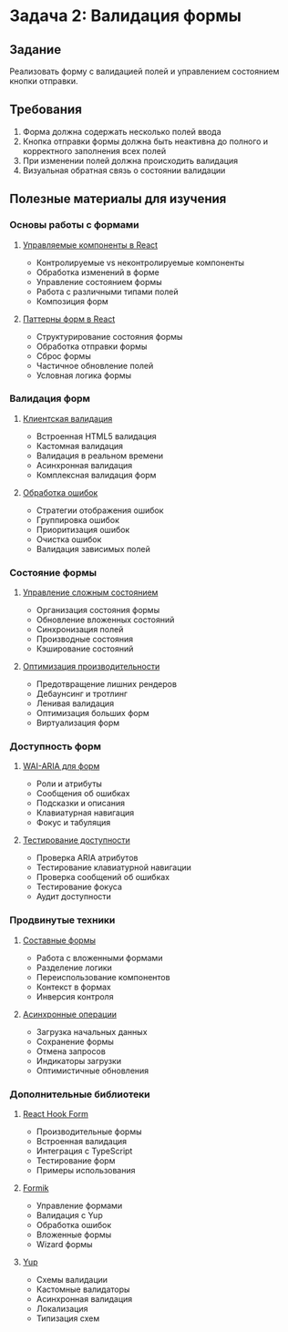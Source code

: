 # Задача 2: Валидация формы

## Задание
Реализовать форму с валидацией полей и управлением состоянием кнопки отправки.

## Требования
1. Форма должна содержать несколько полей ввода
2. Кнопка отправки формы должна быть неактивна до полного и корректного заполнения всех полей
3. При изменении полей должна происходить валидация
4. Визуальная обратная связь о состоянии валидации

## Полезные материалы для изучения

### Основы работы с формами
1. [Управляемые компоненты в React](https://react.dev/reference/react-dom/components/input#controlling-an-input-with-a-state-variable)
   - Контролируемые vs неконтролируемые компоненты
   - Обработка изменений в форме
   - Управление состоянием формы
   - Работа с различными типами полей
   - Композиция форм

2. [Паттерны форм в React](https://react.dev/learn/managing-state#reacting-to-input-with-state)
   - Структурирование состояния формы
   - Обработка отправки формы
   - Сброс формы
   - Частичное обновление полей
   - Условная логика формы

### Валидация форм
1. [Клиентская валидация](https://react.dev/learn/managing-state#reacting-to-input-with-state)
   - Встроенная HTML5 валидация
   - Кастомная валидация
   - Валидация в реальном времени
   - Асинхронная валидация
   - Комплексная валидация форм

2. [Обработка ошибок](https://react.dev/learn/managing-state#displaying-error-messages)
   - Стратегии отображения ошибок
   - Группировка ошибок
   - Приоритизация ошибок
   - Очистка ошибок
   - Валидация зависимых полей

### Состояние формы
1. [Управление сложным состоянием](https://react.dev/learn/managing-state#principles-for-structuring-state)
   - Организация состояния формы
   - Обновление вложенных состояний
   - Синхронизация полей
   - Производные состояния
   - Кэширование состояний

2. [Оптимизация производительности](https://react.dev/learn/managing-state#preserving-and-resetting-state)
   - Предотвращение лишних рендеров
   - Дебаунсинг и тротлинг
   - Ленивая валидация
   - Оптимизация больших форм
   - Виртуализация форм

### Доступность форм
1. [WAI-ARIA для форм](https://www.w3.org/WAI/ARIA/apg/patterns/forms/)
   - Роли и атрибуты
   - Сообщения об ошибках
   - Подсказки и описания
   - Клавиатурная навигация
   - Фокус и табуляция

2. [Тестирование доступности](https://testing-library.com/docs/queries/byrole)
   - Проверка ARIA атрибутов
   - Тестирование клавиатурной навигации
   - Проверка сообщений об ошибках
   - Тестирование фокуса
   - Аудит доступности

### Продвинутые техники
1. [Составные формы](https://react.dev/learn/passing-data-deeply-with-context)
   - Работа с вложенными формами
   - Разделение логики
   - Переиспользование компонентов
   - Контекст в формах
   - Инверсия контроля

2. [Асинхронные операции](https://react.dev/learn/you-might-not-need-an-effect#fetching-data)
   - Загрузка начальных данных
   - Сохранение формы
   - Отмена запросов
   - Индикаторы загрузки
   - Оптимистичные обновления

### Дополнительные библиотеки
1. [React Hook Form](https://react-hook-form.com/get-started) 
   - Производительные формы
   - Встроенная валидация
   - Интеграция с TypeScript
   - Тестирование форм
   - Примеры использования

2. [Formik](https://formik.org/docs/overview)
   - Управление формами
   - Валидация с Yup
   - Обработка ошибок
   - Вложенные формы
   - Wizard формы

3. [Yup](https://github.com/jquense/yup)
   - Схемы валидации
   - Кастомные валидаторы
   - Асинхронная валидация
   - Локализация
   - Типизация схем
